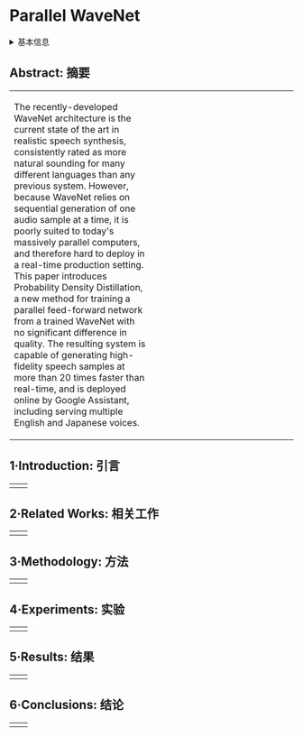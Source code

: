 # Parallel WaveNet

<details>
<summary>基本信息</summary>

- 标题: "Parallel WaveNet: Fast High-Fidelity Speech Synthesis"
- 作者:
  - 01 Aaron van den Oord,
  - 02 Yazhe Li,
  - 03 Igor Babuschkin,
  - 04 Karen Simonyan,
  - 05 Oriol Vinyals,
  - 06 Koray Kavukcuoglu,
  - 07 George van den Driessche,
  - 08 Edward Lockhart,
  - 09 Luis C. Cobo,
  - 10 Florian Stimberg,
  - 11 Norman Casagrande,
  - 12 Dominik Grewe,
  - 13 Seb Noury,
  - 14 Sander Dieleman,
  - 15 Erich Elsen,
  - 16 Nal Kalchbrenner,
  - 17 Heiga Zen,
  - 18 Alex Graves,
  - 19 Helen King,
  - 20 Tom Walters,
  - 21 Dan Belov,
  - 22 Demis Hassabis
- 链接:
  - [ArXiv](https://arxiv.org/abs/1711.10433)
  - [Publication](https://proceedings.mlr.press/v80/oord18a.html)
  - [Github]
  - [Demo]
- 文件:
  - [ArXiv](_PDF/1711.10433v1__Parallel_WaveNet__Fast_High-Fidelity_Speech_Synthesis.pdf)
  - [Publication](_PDF/1711.10433p0__Parallel_WaveNet__ICML2018.pdf)

</details>

## Abstract: 摘要

<table><tr><td width="50%">

The recently-developed WaveNet architecture is the current state of the art in realistic speech synthesis, consistently rated as more natural sounding for many different languages than any previous system.
However, because WaveNet relies on sequential generation of one audio sample at a time, it is poorly suited to today's massively parallel computers, and therefore hard to deploy in a real-time production setting.
This paper introduces Probability Density Distillation, a new method for training a parallel feed-forward network from a trained WaveNet with no significant difference in quality.
The resulting system is capable of generating high-fidelity speech samples at more than 20 times faster than real-time, and is deployed online by Google Assistant, including serving multiple English and Japanese voices.

</td><td>

</td></tr></table>

## 1·Introduction: 引言

<table><tr><td width="50%">

</td><td>

</td></tr></table>

## 2·Related Works: 相关工作

<table><tr><td width="50%">

</td><td>

</td></tr></table>

## 3·Methodology: 方法

<table><tr><td width="50%">

</td><td>

</td></tr></table>

## 4·Experiments: 实验

<table><tr><td width="50%">

</td><td>

</td></tr></table>

## 5·Results: 结果

<table><tr><td width="50%">

</td><td>

</td></tr></table>

## 6·Conclusions: 结论

<table><tr><td width="50%">

</td><td>

</td></tr></table>
